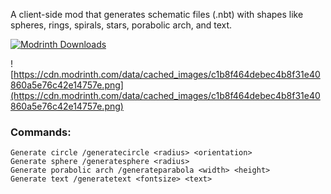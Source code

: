 A client-side mod that generates schematic files (.nbt) with shapes like spheres, rings, spirals, stars, porabolic arch, and text.

[![Modrinth Downloads](https://img.shields.io/modrinth/dt/litematic-generator?style=flat&logo=modrinth&label=Modrinth%20downloads)](https://modrinth.com/mod/litematic-generator)

![https://cdn.modrinth.com/data/cached_images/c1b8f464debec4b8f31e40860a5e76c42e14757e.png](https://cdn.modrinth.com/data/cached_images/c1b8f464debec4b8f31e40860a5e76c42e14757e.png)

### Commands:
```plaintext
Generate circle /generatecircle <radius> <orientation>
Generate sphere /generatesphere <radius>
Generate porabolic arch /generateparabola <width> <height>
Generate text /generatetext <fontsize> <text>
